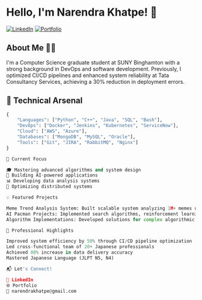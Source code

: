 # Hello, I'm Narendra Khatpe! 🚀

[![LinkedIn](https://img.shields.io/badge/LinkedIn-Connect-blue)](https://www.linkedin.com/in/narendra-khatpe/)
[![Portfolio](https://img.shields.io/badge/Portfolio-Visit-brightgreen)](https://nkhatpe.github.io/)

## About Me 👨‍💻
I'm a Computer Science graduate student at SUNY Binghamton with a strong background in DevOps and software development. Previously, I optimized CI/CD pipelines and enhanced system reliability at Tata Consultancy Services, achieving a 30% reduction in deployment errors.

## 🔧 Technical Arsenal
```python
{
    "Languages": ["Python", "C++", "Java", "SQL", "Bash"],
    "DevOps": ["Docker", "Jenkins", "Kubernetes", "ServiceNow"],
    "Cloud": ["AWS", "Azure"],
    "Databases": ["MongoDB", "MySQL", "Oracle"],
    "Tools": ["Git", "JIRA", "RabbitMQ", "Nginx"]
}

🎯 Current Focus

🎓 Mastering advanced algorithms and system design
🤖 Building AI-powered applications
📊 Developing data analysis systems
🔄 Optimizing distributed systems

💡 Featured Projects

Meme Trend Analysis System: Built scalable system analyzing 1M+ memes using MongoDB and REST APIs
AI Pacman Projects: Implemented search algorithms, reinforcement learning, and probabilistic tracking
Algorithm Implementations: Developed solutions for complex algorithmic problems using dynamic programming

🌟 Professional Highlights

Improved system efficiency by 50% through CI/CD pipeline optimization
Led cross-functional team of 20+ Japanese professionals
Achieved 80% increase in data delivery accuracy
Mastered Japanese Language (JLPT N5, N4)

📬 Let's Connect!

💼 LinkedIn
🌐 Portfolio
📧 narendrakhatpe@gmail.com
